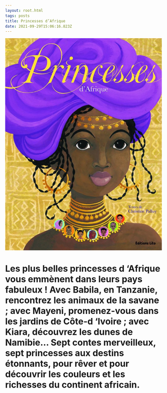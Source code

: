 ```yaml
---
layout: root.html
tags: posts
title: Princesses d’Afrique
date: 2021-09-29T15:06:16.823Z
---
```

![](/assets/img/uploads/princess1.jpg "ma princessse")

# Les plus belles princesses d ‘Afrique vous emmènent dans leurs pays fabuleux ! Avec Babila, en Tanzanie, rencontrez les animaux de la savane ; avec Mayeni, promenez-vous dans les jardins de Côte-d ‘Ivoire ; avec Kiara, découvrez les dunes de Namibie… Sept contes merveilleux, sept princesses aux destins étonnants, pour rêver et pour découvrir les couleurs et les richesses du continent africain.